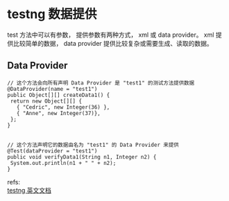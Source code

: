 # testng 数据提供

test 方法中可以有参数，  提供参数有两种方式， xml 或 data provider。
xml 提供比较简单的数据， data provider 提供比较复杂或需要生成、读取的数据。


## Data Provider



	// 这个方法会向所有声明 Data Provider 是 "test1" 的测试方法提供数据
	@DataProvider(name = "test1")
	public Object[][] createData1() {
	 return new Object[][] {
	   { "Cedric", new Integer(36) },
	   { "Anne", new Integer(37)},
	 };
	}
	 

	// 这个方法声明它的数据由名为 "test1" 的 Data Provider 来提供
	@Test(dataProvider = "test1")
	public void verifyData1(String n1, Integer n2) {
	 System.out.println(n1 + " " + n2);
	} 




refs:  
[testng 英文文档][1]  



[1]: http://testng.org/doc/documentation-main.html